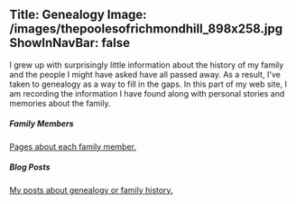 Title: Genealogy
Image: /images/thepoolesofrichmondhill_898x258.jpg
ShowInNavBar: false
---
I grew up with surprisingly little information about the history of my family and
the people I might have asked have all passed away. As a result, I've taken to genealogy
as a way to fill in the gaps. In this part of my web site, I am recording the information
I have found along with personal stories and memories about the family.

<div class="card-deck nav-deck">

<div class="card nav-card">
    <div class="card-header"><h5>Family Members</h5></div>
    <div class="card-body">
        <a class="stretched-link" target="blank"
            href="/genealogy/people/">Pages about each family member.</a>
    </div>
</div>
    
<div class="card nav-card">
    <div class="card-header"><h5>Blog Posts</h5></div>
    <div class="card-body">
        <a class="stretched-link" target="blank"
            href="/tags/family-history/">My posts about genealogy or family history.</a>
    </div>
</div>

</div>
